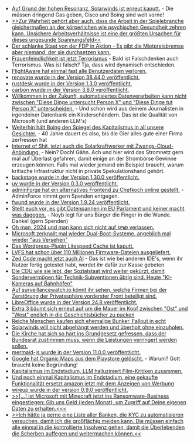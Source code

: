 * [Auf Grund der hohen Resonanz, Solarwinds ist erneut kaputt.](https://blog.fefe.de/?ts=983f08e8) - Die müssen dringend Gas geben, Cisco und Boing sind weit vorne!
* [>>Zur Wahrheit gehört aber auch, dass die Arbeit in der Spielebranche gleichermaßen an der körperlichen wie psychischen Gesundheit zehren kann. Unsichere Arbeitsverhältnisse ist eine der größten Ursachen für dieses ungesunde Spannungsfeld<<](https://netzpolitik.org/2024/linksklick-und-sie-schuften-wieder-fuer-uns/)
* [Der schlanke Staat von der FDP in Aktion - Es gibt die Mietpreisbremse aber niemand, der sie durchsetzen kann.](https://blog.fefe.de/?ts=983de5f0)
* [Frauenfeindlichkeit ist jetzt Terrorismus](https://blog.fefe.de/?ts=983dd4e4) - Bald ist Falschdenken auch Terrorismus. Was ist falsch? Tja, dass wird dynamisch entschieden.
* [FlightAware hat einmal fast alle Benutzerdaten verloren.](https://www.borncity.com/blog/2024/08/20/datenleck-bei-flightaware-legt-nutzerdaten-offen-juli-2024/)
* [renovate wurde in der Version 38.44.0 veröffentlicht.](https://github.com/renovatebot/renovate/releases/tag/38.44.0)
* [rustdesk wurde in der Version 1.3.0 veröffentlicht.](https://github.com/rustdesk/rustdesk/releases/tag/1.3.0)
* [carbon wurde in der Version 3.8.0 veröffentlicht.](https://github.com/briannesbitt/Carbon/releases/tag/3.8.0)
* [Willkommen in der Zukunft, automatisiertes Datenverarbeiten kann nicht zwischen "Diese Dinge untersucht Person X" und "Diese Dinge tut Person X" unterscheiden.](https://blog.fefe.de/?ts=983aa140) - Und schon wird aus deinem Journalisten in irgendeiner Datenbank ein Kinderschändern. Das ist die Qualität von Microsoft (und anderen LLM's)
* [Weiterhin hält Boing den Spiegel des Kapitalismus in all unsere Gesichter.](https://blog.fefe.de/?ts=983aa02b) - 40 Jahre dauert es also, bis die Gier alles gute einer Firma zerfressen hat
* [Internet of Shit, jetzt auch die Solarkraftwerker mit Zwangs-Cloud-Anbindung.](https://blog.fefe.de/?ts=983a9eb4) - Nein? Doch! Gähn. Ach und hier wird das Stromnetz gern mal auf Überlast gefahren, damit einige an der Strombörse Gewinne erzeugen können. Falls mal wieder jemand ein Beispiel braucht, warum kritische Infrastruktur nicht in private Spekulationshand gehört.
* [backstage wurde in der Version 1.30.0 veröffentlicht.](https://github.com/backstage/backstage/releases/tag/v1.30.0)
* [uv wurde in der Version 0.3.0 veröffentlicht.](https://github.com/astral-sh/uv/releases/tag/0.3.0)
* [adminForge hat ein alternatives Frontend zu Chefkoch online gestellt.](https://adminforge.de/tools/gocook-alternatives-chefkoch-frontend/) - AdminForce nimmt gern Spenden entgegen.
* [fwupd wurde in der Version 1.9.24 veröffentlicht.](https://github.com/fwupd/fwupd/releases/tag/1.9.24)
* [Stellt euch vor, es gibt Datenpannen im EU Parlament und keiner macht was dagegen.](https://noyb.eu/de/noyb-complaints-against-eu-parliament-over-data-breach) - Noyb legt für uns Bürger die Finger in die Wunde. Danke! (gern Spenden)
* [Oh man, 2024 und man kann sich nicht auf `$PWD` verlassen.](https://utcc.utoronto.ca/~cks/space/blog/unix/POSIXShellPwdRequirements)
* [Microsoft zerknallt mal wieder Dual-Boot-Systeme, angeblich mal wieder "aus Versehen"](https://lwn.net/Articles/986659/)
* [Das Wordpress-Plugin Litespeed Cache ist kaputt.](https://www.bleepingcomputer.com/news/security/litespeed-cache-bug-exposes-millions-of-wordpress-sites-to-takeover-attacks/)
* [LVFS hat schon über 110 Millionen Firmware-Dateien ausgeliefert.](https://www.phoronix.com/news/LVFS-9th-Birthday)
* [Zed Code macht jetzt auch AI](https://www.phoronix.com/news/Zed-Adding-AI-Features) - Das ist wie bei anderen IDE's, wenn ihr Nutzer fertig getestet habt, werdet ihr dafür zur Kasse gebeten
* [Die CDU wie sie lebt, der Sozialstaat wird weiter gekürzt, damit Sondervermögen für Technik-Subventionen übrig sind. Heute "KI-Kameras auf Bahnhöfen"](https://blog.fefe.de/?ts=983952d2)
* [Auf surveillancewatch.io könnt ihr sehen, welche Firmen bei der Zerstörung der Privatssphäre vorderster Front beteiligt sind.](https://www.surveillancewatch.io/)
* [LibreOffice wurde in der Version 24.8 veröffentlicht.](https://lwn.net/Articles/986906/)
* [Extra 3 bäumt sich erneut auf um die Mauer im Kopf zwischen "Ost" und "West" endlich in die Geschichtsbücher zu packen](https://www.youtube.com/watch?v=_H4r0BLF8rs)
* [Reiche Menschen kaufen sich ehemalige Bunker, Fallout in echt](https://blog.fefe.de/?ts=98362bb8)
* [Solarwinds will nicht abgehängt werden und überholt ohne einzuholen.](https://blog.fefe.de/?ts=9836a37c)
* [Die Kirche hat sich so hart ins Grundgesetz gefressen, dass der Bundesrat zustimmen muss, wenn die Leistungen verringert werden sollen.](https://blog.fefe.de/?ts=98369093)
* [mermaid-js wurde in der Version 11.0.0 veröffentlicht.](https://github.com/mermaid-js/mermaid/releases/tag/v11.0.0)
* [Google hat Organic Maps aus dem Playstore gelöscht.](https://fosstodon.org/@organicmaps/112976308191001762) - Warum? Gott braucht keine Begründung!
* [Kapitalismus im Endstadium, LLM halluziniert Film-Kritiken zusammen.](https://blog.fefe.de/?ts=98363f08)
* [Und noch einmal Kapitalismus im Endstadium, eine gekaufte Funktionalität ersetzt amazon jetzt mit dem Anzeigen von Werbung](https://blog.fefe.de/?ts=9837666d)
* [wireup wurde in der version 0.9.0 veröffentlicht.](https://github.com/maldoinc/wireup/releases/tag/v0.9.0)
* [>>[...] ist Microsoft mit Minecraft jetzt ins Ransomware-Business eingestiegen: Gib uns Geld (jeden Monat), um Zugriff auf Deine eigenen Daten zu erhalten.<<<](https://blog.fefe.de/?ts=9835c003)
* [>>Ich hätte ja gerne eine Liste aller Banken, die KYC zu automatisieren versuchen, damit ich die großflächig meiden kann. Die müssen einfach alle einmal in die kontrollierte Insolvenz gehen, damit die Überlebenden die Scherben auffegen und weitermachen können.<<](https://blog.fefe.de/?ts=98343ef4)
